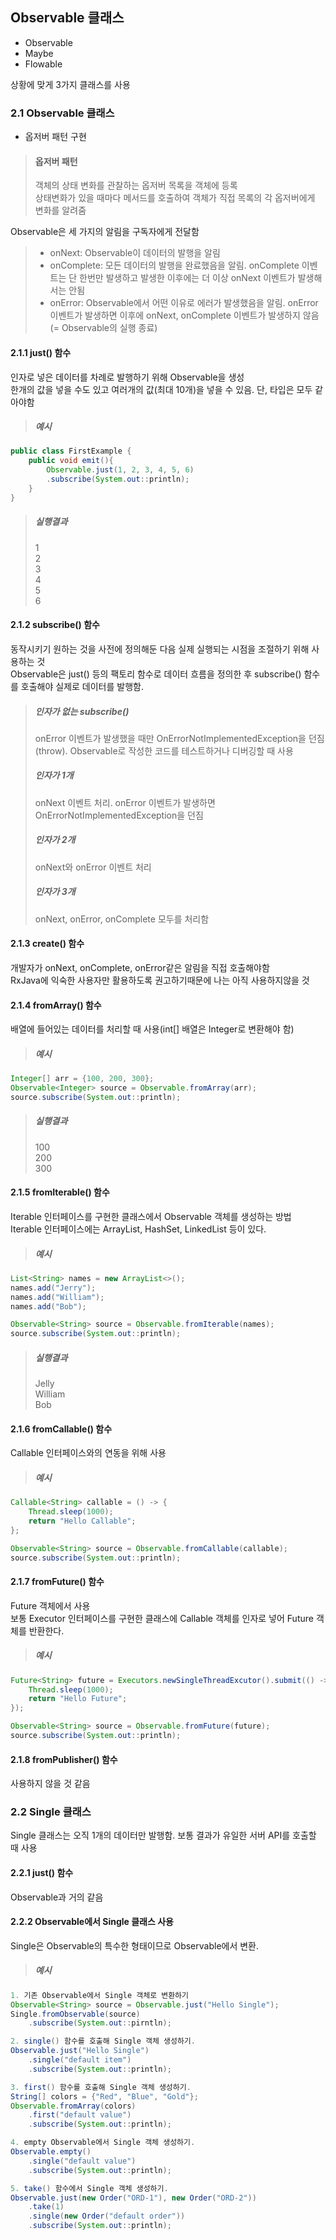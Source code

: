 ## Observable 클래스
- Observable
- Maybe
- Flowable 

상황에 맞게 3가지 클래스를 사용

### 2.1 Observable 클래스
- 옵저버 패턴 구현

> #### 옵저버 패턴  
> 객체의 상태 변화를 관찰하는 옵저버 목록을 객체에 등록    
> 상태변화가 있을 때마다 메서드를 호출하여 객체가 직접 목록의 각 옵저버에게 변화를 알려줌    

Observable은 세 가지의 알림을 구독자에게 전달함
> - onNext: Observable이 데이터의 발행을 알림
> - onComplete: 모든 데이터의 발행을 완료했음을 알림. onComplete 이벤트는 단 한번만 발생하고 발생한 이후에는 더 이상 onNext 이벤트가 발생해서는 안됨
> - onError: Observable에서 어떤 이유로 에러가 발생했음을 알림. onError 이벤트가 발생하면 이후에 onNext, onComplete 이벤트가 발생하지 않음(= Observable의 실행 종료)

#### 2.1.1 just() 함수
인자로 넣은 데이터를 차례로 발행하기 위해 Observable을 생성  
한개의 값을 넣을 수도 있고 여러개의 값(최대 10개)을 넣을 수 있음. 단, 타입은 모두 같아야함  
> ##### 예시
```java
public class FirstExample {
	public void emit(){
		Observable.just(1, 2, 3, 4, 5, 6)
		.subscribe(System.out::println);
	}
}
```
> ##### 실행결과
> 1  
> 2  
> 3  
> 4  
> 5  
> 6  

#### 2.1.2 subscribe() 함수
동작시키기 원하는 것을 사전에 정의해둔 다음 실제 실행되는 시점을 조절하기 위해 사용하는 것  
Observable은 just() 등의 팩토리 함수로 데이터 흐름을 정의한 후 subscribe() 함수를 호출해야 실제로 데이터를 발행함.
> ##### 인자가 없는 subscribe()
> onError 이벤트가 발생했을 때만 OnErrorNotImplementedException을 던짐(throw).
> Observable로 작성한 코드를 테스트하거나 디버깅할 때 사용
> ##### 인자가 1개
> onNext 이벤트 처리. onError 이벤트가 발생하면 OnErrorNotImplementedException을 던짐 
> ##### 인자가 2개
> onNext와 onError 이벤트 처리
> ##### 인자가 3개
> onNext, onError, onComplete 모두를 처리함

#### 2.1.3 create() 함수
개발자가 onNext, onComplete, onError같은 알림을 직접 호출해야함  
RxJava에 익숙한 사용자만 활용하도록 권고하기때문에 나는 아직 사용하지않을 것

#### 2.1.4 fromArray() 함수
배열에 들어있는 데이터를 처리할 때 사용(int[] 배열은 Integer로 변환해야 함)
> ##### 예시
```java
Integer[] arr = {100, 200, 300};
Observable<Integer> source = Observable.fromArray(arr);
source.subscribe(System.out::println);
```
> ##### 실행결과
> 100  
> 200  
> 300  

#### 2.1.5 fromIterable() 함수
Iterable 인터페이스를 구현한 클래스에서 Observable 객체를 생성하는 방법  
Iterable 인터페이스에는 ArrayList, HashSet, LinkedList 등이 있다.
> ##### 예시
```java
List<String> names = new ArrayList<>();
names.add("Jerry");
names.add("William");
names.add("Bob");

Observable<String> source = Observable.fromIterable(names);
source.subscribe(System.out::println);
```
> ##### 실행결과
> Jelly  
> William  
> Bob  

#### 2.1.6 fromCallable() 함수
Callable 인터페이스와의 연동을 위해 사용
> ##### 예시
```java
Callable<String> callable = () -> {
	Thread.sleep(1000);
	return "Hello Callable";
};

Observable<String> source = Observable.fromCallable(callable);
source.subscribe(System.out::println);
```

#### 2.1.7 fromFuture() 함수
Future 객체에서 사용  
보통 Executor 인터페이스를 구현한 클래스에 Callable 객체를 인자로 넣어 Future 객체를 반환한다.
> ##### 예시
```java
Future<String> future = Executors.newSingleThreadExcutor().submit(() ->{
	Thread.sleep(1000);
	return "Hello Future";
});

Observable<String> source = Observable.fromFuture(future);
source.subscribe(System.out::println);
```

#### 2.1.8 fromPublisher() 함수
사용하지 않을 것 같음

### 2.2 Single 클래스
Single 클래스는 오직 1개의 데이터만 발행함. 보통 결과가 유일한 서버 API를 호출할 때 사용

#### 2.2.1 just() 함수
Observable과 거의 같음

#### 2.2.2 Observable에서 Single 클래스 사용
Single은 Observable의 특수한 형태이므로 Observable에서 변환.

> ##### 예시
```java
1. 기존 Observable에서 Single 객체로 변환하기
Observable<String> source = Observable.just("Hello Single");
Single.fromObservable(source)
	.subscribe(System.out::pirntln);

2. single() 함수를 호출해 Single 객체 생성하기.
Observable.just("Hello Single")
	.single("default item")
	.subscribe(System.out::println);

3. first() 함수를 호출해 Single 객체 생성하기.
String[] colors = {"Red", "Blue", "Gold"};
Observable.fromArray(colors)
	.first("default value")
	.subscribe(System.out::println);

4. empty Observable에서 Single 객체 생성하기.
Observable.empty()
	.single("default value")
	.subscribe(System.out::println);

5. take() 함수에서 Single 객체 생성하기.
Observable.just(new Order("ORD-1"), new Order("ORD-2"))
	.take(1)
	.single(new Order("default order"))
	.subscribe(System.out::println);
```
